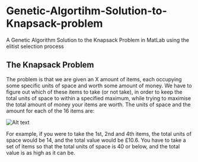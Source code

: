 # Genetic-Algortihm-Solution-to-Knapsack-problem
A Genetic Algorithm Solution to the Knapsack Problem in MatLab using the elitist selection process

## The Knapsack Problem

The problem is that we are given an X amount of items, each occupying some specific units of space and
worth some amount of money. We have to figure out which of these items to take (or not take), in
order to keep the total units of space to within a specified maximum, while trying to maximise the
total amount of money your items are worth.
The units of space and the amount for each of the 16 items are:

![Alt text](https://github.com/Paris778/Genetic-Algorthm-Solution-to-Knapsack-problem/blob/main/ScreenShots/Capture.JPG "ItemsAndValues")

For example, if you were to take the 1st, 2nd and 4th items, the total units of space would be 14, and
the total value would be £10.6. You have to take a set of items so that the total units of space is 40
or below, and the total value is as high as it can be. 

